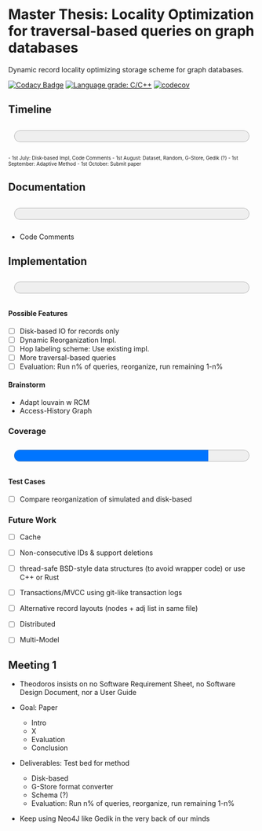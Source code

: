 # Master Thesis:  Locality Optimization for traversal-based queries on graph databases

Dynamic record locality optimizing storage scheme for graph databases.  

[![Codacy Badge](https://app.codacy.com/project/badge/Grade/db98dfa832514fecb1829fd2aab68728)](https://www.codacy.com/gh/SomeUserName1/master/dashboard?utm_source=github.com&amp;utm_medium=referral&amp;utm_content=SomeUserName1/master&amp;utm_campaign=Badge_Grade)  [![Language grade: C/C++](https://img.shields.io/lgtm/grade/cpp/g/SomeUserName1/master.svg?logo=lgtm&logoWidth=18)](https://lgtm.com/projects/g/SomeUserName1/master/context:cpp) [![codecov](https://codecov.io/gh/SomeUserName1/master/branch/main/graph/badge.svg?token=EHBWYZ8HYP)](https://codecov.io/gh/SomeUserName1/master)  

## Timeline  
<p style="text-align: center;"><font size="20"><progress id="time" value="0" max="1"></progress></font></p>

<font size="1">
- 1st July: Disk-based Impl, Code Comments
- 1st August: Dataset, Random, G-Store, Gedik (?)
- 1st September: Adaptive Method
- 1st October: Submit paper
</font>

## Documentation 

<p style="text-align: center;"><font size="20"><progress id="write" value="0" max="1">Documentation</progress></font></p>

- Code Comments


## Implementation
<p style="text-align: center;"><font size="20"><progress id="file" value="0" max="1">Implementation</progress></font></p>  

#### Possible Features 
  - [ ] Disk-based IO for records only
  - [ ] Dynamic Reorganization Impl.
  - [ ] Hop labeling scheme: Use existing impl.
  - [ ] More traversal-based queries
  - [ ] Evaluation: Run n% of queries, reorganize, run remaining 1-n%

#### Brainstorm
  - Adapt louvain w RCM
  - Access-History Graph

### Coverage
<p style="text-align: center;"><font size="14"><progress id="file" value="3376" max="4092">Coverage</progress></font></p>  

#### Test Cases
  - [ ] Compare reorganization of simulated and disk-based
  
### Future Work
  - [ ] Cache
  - [ ] Non-consecutive IDs & support deletions
  - [ ] thread-safe BSD-style data structures (to avoid wrapper code) or use C++ or Rust
  - [ ] Transactions/MVCC using git-like transaction logs
  - [ ] Alternative record layouts (nodes + adj list in same file)
  - [ ] Distributed
  - [ ] Multi-Model



## Meeting 1
- Theodoros insists on no Software Requirement Sheet, no Software Design Document, nor a User Guide

- Goal: Paper  
	- Intro
	- X
	- Evaluation
	- Conclusion
	
- Deliverables: Test bed for method
	+ Disk-based
	+ G-Store format converter
	+ Schema (?)
	+ Evaluation: Run n% of queries, reorganize, run remaining 1-n%
	
- Keep using Neo4J like Gedik in the very back of our minds

